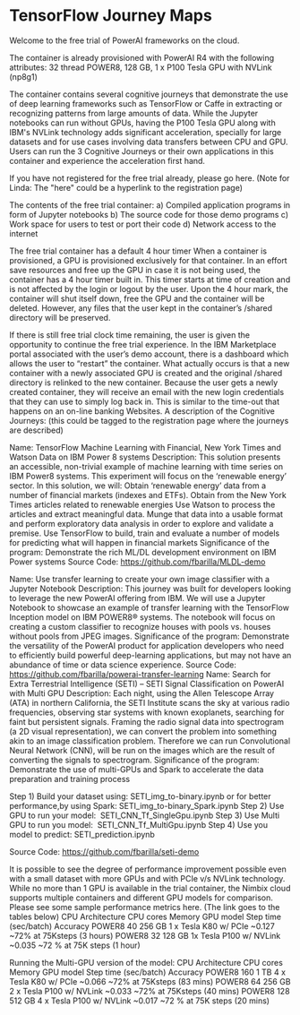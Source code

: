 # TensorFlow Journey Maps

Welcome to the free trial of PowerAI frameworks on the cloud. 

The container is already provisioned with PowerAI R4 with the following attributes: 32 thread POWER8, 128 GB, 1 x P100 Tesla GPU with NVLink (np8g1)

The container contains several cognitive journeys that demonstrate the use of deep learning frameworks such as TensorFlow or Caffe in extracting or recognizing patterns from large amounts of data. While the Jupyter notebooks can run without GPUs, having the P100 Tesla GPU along with IBM's NVLink technology adds significant acceleration, specially for large datasets and for use cases involving data transfers between CPU and GPU. Users can run the 3 Cognitive Journeys or their own applications in this container and experience the acceleration first hand.

If you have not registered for the free trial already, please go here. (Note for Linda: The "here" could be a hyperlink to the registration page)

The contents of the free trial container:
a) Compiled application programs in form of Jupyter notebooks
b) The source code for those demo programs
c) Work space for users to test or port their code
d) Network access to the internet

The free trial container has a default 4 hour timer
When a container is provisioned, a GPU is provisioned exclusively for that container. In an effort save resources and free up the GPU in case it is not being used, the container has a 4 hour timer built in. This timer starts at time of creation and is not affected by the login or logout by the user. Upon the 4 hour mark, the container will shut itself down, free the GPU and the container will be deleted. However, any files that the user kept in the container’s /shared directory will be preserved.

If there is still free trial clock time remaining, the user is given the opportunity to continue the free trial experience. In the IBM Marketplace portal associated with the user’s demo account, there is a dashboard which allows the user to “restart” the container. What actually occurs is that a new container with a newly associated GPU is created and the original /shared directory is relinked to the new container. Because the user gets a newly created container, they will receive an email with the new login credentials that they can use to simply log back in. This is similar to the time-out that happens on an on-line banking Websites. 
A description of the Cognitive Journeys: (this could be tagged to the registration page where the journeys are described)

Name: TensorFlow Machine Learning with Financial, New York Times and Watson Data on IBM Power 8 systems
Description: This solution presents an accessible, non-trivial example of machine learning with time series on IBM Power8 systems. This experiment will focus on the ‘renewable energy’ sector. In this solution, we will: 
Obtain ‘renewable energy’ data from a number of financial markets (indexes and ETFs).
Obtain from the New York Times articles related to renewable energies
Use Watson to process the articles and extract meaningful data.
Munge that data into a usable format and perform exploratory data analysis in order to explore and validate a premise.
Use TensorFlow to build, train and evaluate a number of models for predicting what will happen in financial markets 
Significance of the program: Demonstrate the rich ML/DL development environment on IBM Power systems
Source Code: https://github.com/fbarilla/MLDL-demo

Name: Use transfer learning to create your own image classifier with a Jupyter Notebook
Description: This journey was built for developers looking to leverage the new PowerAI offering from IBM. We will use a Jupyter Notebook to showcase an example of transfer learning with the TensorFlow Inception model on IBM POWER8® systems. The notebook will focus on creating a custom classifier to recognize houses with pools vs. houses without pools from JPEG images.
Significance of the program: Demonstrate the versatility of the PowerAI product for application developers who need to efficiently build powerful deep-learning applications, but may not have an abundance of time or data science experience.
Source Code: https://github.com/fbarilla/powerai-transfer-learning
Name: Search for Extra Terrestrial Intelligence (SETI) – SETI Signal Classification on PowerAI with Multi GPU
Description: Each night, using the Allen Telescope Array (ATA) in northern California, the SETI Institute scans the sky at various radio frequencies, observing star systems with known exoplanets, searching for faint but persistent signals. Framing the radio signal data into spectrogram (a 2D visual representation), we can convert the problem into something akin to an image classification problem. Therefore we can run Convolutional Neural Network (CNN), will be run on the images which are the result of converting the signals to spectrogram.
Significance of the program: Demonstrate the use of multi-GPUs and Spark to accelerate the data preparation and training process

Step 1) Build your dataset using: SETI_img_to-binary.ipynb or for better performance,by using Spark: SETI_img_to-binary_Spark.ipynb
Step 2) Use GPU to run your model:  SETI_CNN_Tf_SingleGpu.ipynb
Step 3) Use Multi GPU to run you model:  SETI_CNN_Tf_MultiGpu.ipynb
Step 4) Use you model to predict: SETI_prediction.ipynb

Source Code: https://github.com/fbarilla/seti-demo 

It is possible to see the degree of performance improvement possible even with a small dataset with more GPUs and with PCIe v/s NVLink technology. While no more than 1 GPU is available in the trial container, the Nimbix cloud supports multiple containers and different GPU models for comparison. Please see some sample performance metrics here. (The link goes to the tables below)
CPU Architecture	CPU cores	Memory	GPU model	Step time (sec/batch)	Accuracy
POWER8	40	256 GB	1 x Tesla K80 w/ PCIe	~0.127	~72% at 75Ksteps (3 hours)
POWER8	32	128 GB	1x Tesla P100 w/ NVLink	~0.035	~72 % at 75K steps (1 hour)

Running the Multi-GPU version of the model:
CPU Architecture	CPU cores	Memory	GPU model	Step time (sec/batch)	Accuracy
POWER8	160	1 TB	4 x Tesla K80 w/ PCIe	~0.066	~72% at 75Ksteps (83 mins)
POWER8	64	256 GB	2 x Tesla P100 w/ NVLink	~0.033	~72% at 75Ksteps (40 mins)
POWER8	128	512 GB	4 x Tesla P100 w/ NVLink	~0.017	~72 % at 75K steps (20 mins)





